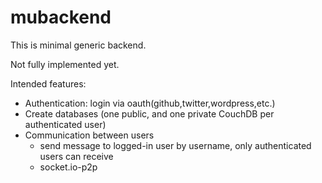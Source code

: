 # mubackend

This is minimal generic backend. 

Not fully implemented yet.

Intended features:

- Authentication: login via oauth(github,twitter,wordpress,etc.)
- Create databases (one public, and one private CouchDB per authenticated user)
- Communication between users
  - send message to logged-in user by username, only authenticated users can receive
  - socket.io-p2p

